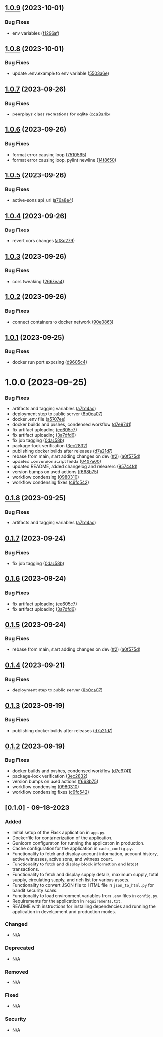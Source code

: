 ## [1.0.9](https://github.com/rilesdun/python_explorer_api/compare/v1.0.8...v1.0.9) (2023-10-01)


### Bug Fixes

* env variables ([f1296af](https://github.com/rilesdun/python_explorer_api/commit/f1296af7b49c9158ff98da01743812831de9daac))

## [1.0.8](https://github.com/rilesdun/python_explorer_api/compare/v1.0.7...v1.0.8) (2023-10-01)


### Bug Fixes

* update .env.example to env variable ([5503a6e](https://github.com/rilesdun/python_explorer_api/commit/5503a6ebf45d2c6074bf4aa7fd5d8c8a6a61e013))

## [1.0.7](https://github.com/rilesdun/python_explorer_api/compare/v1.0.6...v1.0.7) (2023-09-26)


### Bug Fixes

* peerplays class recreations for sqlite ([cca3a4b](https://github.com/rilesdun/python_explorer_api/commit/cca3a4b1a3af07f995678dc4ada93fdc330e1054))

## [1.0.6](https://github.com/rilesdun/python_explorer_api/compare/v1.0.5...v1.0.6) (2023-09-26)


### Bug Fixes

* format error causing loop ([7510565](https://github.com/rilesdun/python_explorer_api/commit/75105656e99163cb195295632792f39912d454cf))
* format error causing loop, pylint newline ([14f8650](https://github.com/rilesdun/python_explorer_api/commit/14f865002d81f60ac06de75bd06b51e44aa04fa8))

## [1.0.5](https://github.com/rilesdun/python_explorer_api/compare/v1.0.4...v1.0.5) (2023-09-26)


### Bug Fixes

* active-sons api_url ([a76a8e4](https://github.com/rilesdun/python_explorer_api/commit/a76a8e46a6e4b52356c2b1f152ff92620e11da49))

## [1.0.4](https://github.com/rilesdun/python_explorer_api/compare/v1.0.3...v1.0.4) (2023-09-26)


### Bug Fixes

* revert cors changes ([af8c279](https://github.com/rilesdun/python_explorer_api/commit/af8c279c398e29ae910d03c19c724f8eee969385))

## [1.0.3](https://github.com/rilesdun/python_explorer_api/compare/v1.0.2...v1.0.3) (2023-09-26)


### Bug Fixes

* cors tweaking ([2668ea4](https://github.com/rilesdun/python_explorer_api/commit/2668ea42f85130f8cffb2e550bcb9e98e5f338c3))

## [1.0.2](https://github.com/rilesdun/python_explorer_api/compare/v1.0.1...v1.0.2) (2023-09-26)


### Bug Fixes

* connect containers to docker network ([90e0863](https://github.com/rilesdun/python_explorer_api/commit/90e0863a9985013ee5b4cfaba2ca4a4b8cfcb60d))

## [1.0.1](https://github.com/rilesdun/python_explorer_api/compare/v1.0.0...v1.0.1) (2023-09-25)


### Bug Fixes

* docker run port exposing ([d9605c4](https://github.com/rilesdun/python_explorer_api/commit/d9605c445096632056a307977643939b8efc6c0f))

# 1.0.0 (2023-09-25)


### Bug Fixes

* artifacts and tagging variables ([a7b14ac](https://github.com/rilesdun/python_explorer_api/commit/a7b14ac4d504e9f834ddfed06ea5f503198fd5ef))
* deployment step to public server ([8b0ca07](https://github.com/rilesdun/python_explorer_api/commit/8b0ca07630c1840f67ba4827cc51a23fee1b27d0))
* docker .env file ([a5707ee](https://github.com/rilesdun/python_explorer_api/commit/a5707ee9b52a69c24e56e1fdf36d56c6f2cd21c9))
* docker builds and pushes, condensed workflow ([d7e9741](https://github.com/rilesdun/python_explorer_api/commit/d7e97411bfca8dca595bfc48cc95e8a161840839))
* fix artifact uploading ([ee605c7](https://github.com/rilesdun/python_explorer_api/commit/ee605c712a3853d3408fe2b1299c9a90c7f03f62))
* fix artifact uploading ([3a7dfd6](https://github.com/rilesdun/python_explorer_api/commit/3a7dfd69c213a52c221ac8781c41ce8d30d4e838))
* fix job tagging ([0dac58b](https://github.com/rilesdun/python_explorer_api/commit/0dac58b3575d320d0f7f9fe88d64b0835b36a9a4))
* package-lock verification ([3ec2832](https://github.com/rilesdun/python_explorer_api/commit/3ec28322363e9e3fd5da4216d0a1cc0d001f0a89))
* publishing docker builds after releases ([d7a21d7](https://github.com/rilesdun/python_explorer_api/commit/d7a21d7879f65bd810d1ba01156668f22038afba))
* rebase from main, start adding changes on dev ([#2](https://github.com/rilesdun/python_explorer_api/issues/2)) ([a0f575d](https://github.com/rilesdun/python_explorer_api/commit/a0f575d20fe0b7c7fb853263d8a5d8a36a1a13f8))
* updated conversion script fields ([8497a60](https://github.com/rilesdun/python_explorer_api/commit/8497a60b3c4b9d8cd7fea487e97f5ebc9281b2a8))
* updated README, added changelog and releaserc ([95744fd](https://github.com/rilesdun/python_explorer_api/commit/95744fdc30163df16a919f91bde97717093e56bd))
* version bumps on used actions ([f668b75](https://github.com/rilesdun/python_explorer_api/commit/f668b7533087ead33c401d711cc930a334203a48))
* workflow condensing ([0980310](https://github.com/rilesdun/python_explorer_api/commit/0980310fb8d103de32f22992196ab3cfe75c17fb))
* workflow condensing fixes ([c9fc542](https://github.com/rilesdun/python_explorer_api/commit/c9fc54215eafc93c450a1def985d7179a1a6269d))

## [0.1.8](https://github.com/rilesdun/python_explorer_api/compare/v0.1.7...v0.1.8) (2023-09-25)


### Bug Fixes

* artifacts and tagging variables ([a7b14ac](https://github.com/rilesdun/python_explorer_api/commit/a7b14ac4d504e9f834ddfed06ea5f503198fd5ef))

## [0.1.7](https://github.com/rilesdun/python_explorer_api/compare/v0.1.6...v0.1.7) (2023-09-24)


### Bug Fixes

* fix job tagging ([0dac58b](https://github.com/rilesdun/python_explorer_api/commit/0dac58b3575d320d0f7f9fe88d64b0835b36a9a4))

## [0.1.6](https://github.com/rilesdun/python_explorer_api/compare/v0.1.5...v0.1.6) (2023-09-24)


### Bug Fixes

* fix artifact uploading ([ee605c7](https://github.com/rilesdun/python_explorer_api/commit/ee605c712a3853d3408fe2b1299c9a90c7f03f62))
* fix artifact uploading ([3a7dfd6](https://github.com/rilesdun/python_explorer_api/commit/3a7dfd69c213a52c221ac8781c41ce8d30d4e838))

## [0.1.5](https://github.com/rilesdun/python_explorer_api/compare/v0.1.4...v0.1.5) (2023-09-24)


### Bug Fixes

* rebase from main, start adding changes on dev ([#2](https://github.com/rilesdun/python_explorer_api/issues/2)) ([a0f575d](https://github.com/rilesdun/python_explorer_api/commit/a0f575d20fe0b7c7fb853263d8a5d8a36a1a13f8))

## [0.1.4](https://github.com/rilesdun/python_explorer_api/compare/v0.1.3...v0.1.4) (2023-09-21)


### Bug Fixes

* deployment step to public server ([8b0ca07](https://github.com/rilesdun/python_explorer_api/commit/8b0ca07630c1840f67ba4827cc51a23fee1b27d0))

## [0.1.3](https://github.com/rilesdun/python_explorer_api/compare/v0.1.2...v0.1.3) (2023-09-19)


### Bug Fixes

* publishing docker builds after releases ([d7a21d7](https://github.com/rilesdun/python_explorer_api/commit/d7a21d7879f65bd810d1ba01156668f22038afba))

## [0.1.2](https://github.com/rilesdun/python_explorer_api/compare/v0.1.1...v0.1.2) (2023-09-19)

### Bug Fixes

* docker builds and pushes, condensed workflow ([d7e9741](https://github.com/rilesdun/python_explorer_api/commit/d7e97411bfca8dca595bfc48cc95e8a161840839))
* package-lock verification ([3ec2832](https://github.com/rilesdun/python_explorer_api/commit/3ec28322363e9e3fd5da4216d0a1cc0d001f0a89))
* version bumps on used actions ([f668b75](https://github.com/rilesdun/python_explorer_api/commit/f668b7533087ead33c401d711cc930a334203a48))
* workflow condensing ([0980310](https://github.com/rilesdun/python_explorer_api/commit/0980310fb8d103de32f22992196ab3cfe75c17fb))
* workflow condensing fixes ([c9fc542](https://github.com/rilesdun/python_explorer_api/commit/c9fc54215eafc93c450a1def985d7179a1a6269d))


## [0.1.0] - 09-18-2023

### Added

- Initial setup of the Flask application in `app.py`.
- Dockerfile for containerization of the application.
- Gunicorn configuration for running the application in production.
- Cache configuration for the application in `cache_config.py`.
- Functionality to fetch and display account information, account history, active witnesses, active sons, and witness count.
- Functionality to fetch and display block information and latest transactions.
- Functionality to fetch and display supply details, maximum supply, total supply, circulating supply, and rich list for various assets.
- Functionality to convert JSON file to HTML file in `json_to_html.py` for bandit security scans.
- Functionality to load environment variables from `.env` files in `config.py`.
- Requirements for the application in `requirements.txt`.
- README with instructions for installing dependencies and running the application in development and production modes.

### Changed

- N/A

### Deprecated

- N/A

### Removed

- N/A

### Fixed

- N/A

### Security

- N/A
